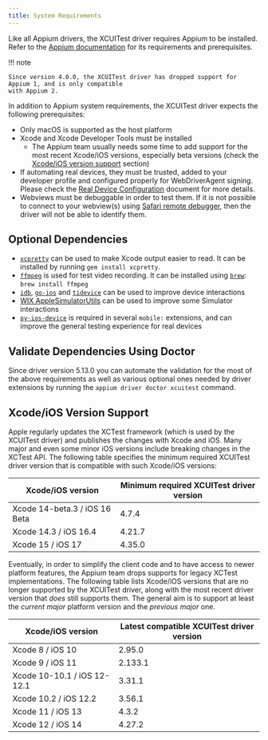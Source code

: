 ```yaml
---
title: System Requirements
---
```


Like all Appium drivers, the XCUITest driver requires Appium to be installed. Refer to the
[Appium documentation](https://appium.io/docs/en/latest/quickstart/install/) for its requirements
and prerequisites.

!!! note

    Since version 4.0.0, the XCUITest driver has dropped support for Appium 1, and is only compatible
    with Appium 2.

In addition to Appium system requirements, the XCUITest driver expects the following prerequisites:

- Only macOS is supported as the host platform
- Xcode and Xcode Developer Tools must be installed
    - The Appium team usually needs some time to add support for the most recent Xcode/iOS versions,
      especially beta versions (check the [Xcode/iOS version support](#xcodeios-version-support) section)
- If automating real devices, they must be trusted, added to your developer profile and configured
  properly for WebDriverAgent signing. Please check the [Real Device Configuration](#real-devices)
  document for more details.
- Webviews must be debuggable in order to test them. If it is not possible to connect to your
  webview(s) using [Safari remote debugger](https://appletoolbox.com/use-web-inspector-debug-mobile-safari/),
  then the driver will not be able to identify them.

## Optional Dependencies

- [`xcpretty`](https://github.com/supermarin/xcpretty) can be used to make Xcode output easier to
  read. It can be installed by running `gem install xcpretty`.
- [`ffmpeg`](https://ffmpeg.org/) is used for test video recording. It can be installed using
  [`brew`](https://brew.sh/): `brew install ffmpeg`
- [`idb`](https://github.com/facebook/idb), [`go-ios`](https://github.com/danielpaulus/go-ios) and
  [`tidevice`](https://github.com/alibaba/taobao-iphone-device) can be used to improve device interactions
- [WIX AppleSimulatorUtils](https://github.com/wix/AppleSimulatorUtils) can be used to improve some
  Simulator interactions
- [`py-ios-device`](https://github.com/YueChen-C/py-ios-device) is required in several `mobile:`
  extensions, and can improve the general testing experience for real devices

## Validate Dependencies Using Doctor

Since driver version 5.13.0 you can automate the validation for the most of the above requirements
as well as various optional ones needed by driver extensions by running the
`appium driver doctor xcuitest` command.

## Xcode/iOS Version Support

Apple regularly updates the XCTest framework (which is used by the XCUITest driver) and publishes
the changes with Xcode and iOS. Many major and even some minor iOS versions include breaking changes
in the XCTest API. The following table specifies the minimum required XCUITest driver version that
is compatible with such Xcode/iOS versions:

| Xcode/iOS version | Minimum required XCUITest driver version |
| --- | --- |
| Xcode 14-beta.3 / iOS 16 Beta | 4.7.4 |
| Xcode 14.3 / iOS 16.4 | 4.21.7 |
| Xcode 15 / iOS 17 | 4.35.0 |

Eventually, in order to simplify the client code and to have access to newer platform features, the
Appium team drops supports for legacy XCTest implementations. The following table lists Xcode/iOS
versions that are no longer supported by the XCUITest driver, along with the most recent driver
version that _does_ still supports them. The general aim is to support at least the _current major_
platform version and the _previous major_ one.

| Xcode/iOS version | Latest compatible XCUITest driver version |
| --- | --- |
| Xcode 8 / iOS 10 | 2.95.0 |
| Xcode 9 / iOS 11 | 2.133.1 |
| Xcode 10-10.1 / iOS 12-12.1 | 3.31.1 |
| Xcode 10.2 / iOS 12.2 | 3.56.1 |
| Xcode 11 / iOS 13 | 4.3.2 |
| Xcode 12 / iOS 14 | 4.27.2 |
